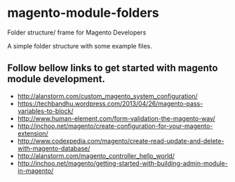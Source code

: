 # magento-module-folders
Folder structure/ frame for Magento Developers

A simple folder structure with some example files.

## Follow bellow links to get started with magento module development.

 - http://alanstorm.com/custom_magento_system_configuration/
 - https://techbandhu.wordpress.com/2013/04/26/magento-pass-variables-to-block/
 - http://www.human-element.com/form-validation-the-magento-way/
 - http://inchoo.net/magento/create-configuration-for-your-magento-extension/
 - http://www.codexpedia.com/magento/create-read-update-and-delete-with-magento-database/
 - http://alanstorm.com/magento_controller_hello_world/
 - http://inchoo.net/magento/getting-started-with-building-admin-module-in-magento/
